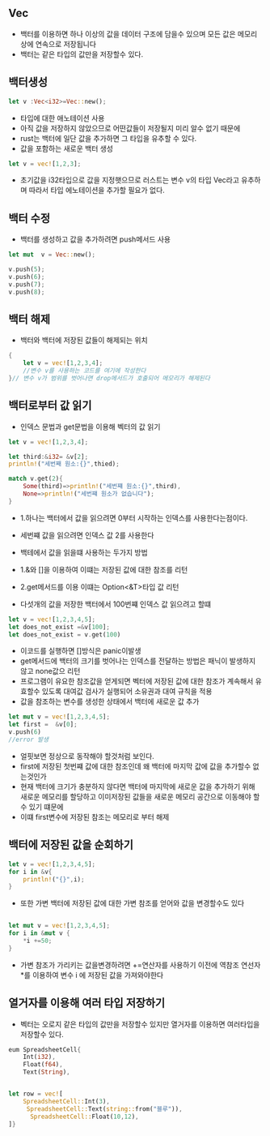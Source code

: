 ## Vec

- 백터를 이용하면 하나 이상의 값을 데이터 구조에 담을수 있으며 모든 값은 메모리상에 연속으로 저장됩니다
- 백터는 같은 타입의 값만을 저장할수 있다.

## 백터생성

```rs
let v :Vec<i32>=Vec::new();

```

- 타입에 대한 애노테이션 사용
- 아직 값을 저장하지 않았으므로 어떤값들이 저장될지 미리 알수 없기 때문에
- rust는 백터에 일단 값을 추가하면 그 타입을 유추할 수 있다.
- 값을 포함하는 새로운 백터 생성

```rs
let v = vec![1,2,3];
```

- 초기값을 i32타입으로 값을 지정햇으므로 러스트는 변수 v의 타입 Vec<i32>라고 유추하며 따라서 타입 에노테이션을 추가할 필요가 없다.

## 백터 수정

- 백터를 생성하고 값을 추가하려면 push메서드 사용

```rs
let mut  v = Vec::new();

v.push(5);
v.push(6);
v.push(7);
v.push(8);
```

## 백터 해제

- 백터와 백터에 저장된 값들이 해제되는 위치

```rs
{
    let v = vec![1,2,3,4];
    //변수 v를 사용하는 코드를 여기에 작성한다
}// 변수 v가 범위를 벗어나면 drop메서드가 호출되어 메모리가 해제된다
```

## 백터로부터 값 읽기

- 인덱스 문법과 get문법을 이용해 벡터의 값 읽기

```rs
let v = vec![1,2,3,4];

let third:&i32= &v[2];
println!("세번째 원소:{}",thied);

match v.get(2){
    Some(third)=>println!("세번쨰 원소:{}",third),
    None=>println!("세번쨰 원소가 없습니다");
}
```

- 1.하나는 백터에서 값을 읽으려면 0부터 시작하는 인덱스를 사용한다는점이다.
- 세번쨰 값을 읽으려면 인덱스 값 2를 사용한다
- 백테에서 값을 읽을떄 사용하는 두가지 방법
- 1.&와 []을 이용하여 이떄는 저장된 값에 대한 참조를 리턴
- 2.get메서드를 이용 이떄는 Option<&T>타입 값 리턴

- 다섯개의 값을 저장한 백터에서 100번쨰 인덱스 값 읽으려고 할떄

```rs
let v = vec![1,2,3,4,5];
let does_not_exist =&v[100];
let does_not_exist = v.get(100)
```

- 이코드를 실행하면 []방식은 panic이발생
- get메서드에 백터의 크기를 벗어나는 인덱스를 전달하는 방법은 패닉이 발생하지 않고 none값으 리턴
- 프로그램이 유요한 참조값을 얻게되면 벡터에 저장된 값에 대한 참조가 계속해서 유효할수 있도록 대여값 검사가 실행되어 소유권과 대여 규칙을 적용
- 값을 참조하는 변수를 생성한 상태에서 백터에 새로운 값 추가

```rs
let mut v = vec![1,2,3,4,5];
let first =  &v[0];
v.push(6)
//error 발생
```

- 얼핏보면 정상으로 동작해야 할것처럼 보인다.
- first에 저장된 첫번쨰 값에 대한 참조인데 왜 백터에 마지막 값에 값을 추가할수 없는것인가
- 현재 백터에 크기가 충분하지 않다면 백터에 마지막에 새로운 값을 추가하기 위해 새로운 메모리를 할당하고 이미저장된 값들을 새로운 메모리 공간으로 이동해야 할수 있기 떄문에
- 이떄 first변수에 저장된 참조는 메모리로 부터 해제

## 백터에 저장된 값을 순회하기

```rs
let v = vec![1,2,3,4,5];
for i in &v{
    println!("{}",i);
}
```

- 또한 가변 백터에 저장된 값에 대한 가변 참조를 얻어와 값을 변경할수도 있다

```rs

let mut v = vec![1,2,3,4,5];
for i in &mut v {
    *i +=50;
}
```

- 가변 참조가 가리키는 값을변경하려면 +=연산자를 사용하기 이전에 역참조 연선자 \*를 이용하여 변수 i 에 저장된 값을 가져와야한다

## 열거자를 이용해 여러 타입 저장하기

- 벡터는 오로지 같은 타입의 값만을 저장할수 있지만 열거자를 이용하면 여러타입을 저장할수 있다.

```rs
eum SpreadsheetCell{
    Int(i32),
    Float(f64),
    Text(String),


let row = vec![
    SpreadsheetCell::Int(3),
     SpreadsheetCell::Text(string::from("블루")),
      SpreadsheetCell::Float(10,12),
]}
```
